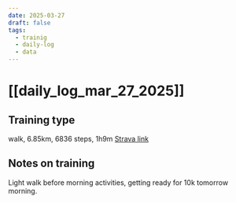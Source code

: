```yaml
---
date: 2025-03-27
draft: false
tags:
  - trainig
  - daily-log
  - data
---
```

# [[daily_log_mar_27_2025]]
## Training type
walk, 6.85km, 6836 steps, 1h9m
[Strava link](https://www.strava.com/activities/13998839600)

## Notes on training
Light walk before morning activities, getting ready for 10k tomorrow morning.



